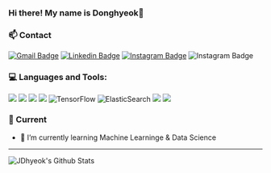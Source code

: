 ### Hi there! My name is Donghyeok👋


### 📫 Contact
[![Gmail Badge](https://img.shields.io/badge/Gmail-d14836?style=flat-square&logo=Gmail&logoColor=white&link=mailto:jdhyeok97@gmail.com)](mailto:jdhyeok97@gmail.com)  [![Linkedin Badge](https://img.shields.io/badge/-LinkedIn-blue?style=flat-square&logo=Linkedin&logoColor=white&link=https://www.linkedin.com/in/donghyeok-jang-03a4891a5/)](https://www.linkedin.com/in/donghyeok-jang-03a4891a5/)    [![Instagram Badge](https://img.shields.io/badge/Instagram-E4405F?style=flat-square&logo=Instagram&logoColor=white&link=https://www.instagram.com/jd.hyeok/)](https://www.instagram.com/jd.hyeok/) ![Instagram Badge](https://img.shields.io/badge/Velog-20c997?style=flat-square&logo=Vimeo&logoColor=white&link=https://velog.io/@jdhyeok97)

### 💻 Languages and Tools:
<img src="https://img.shields.io/badge/Python-14354C?style=for-the-badge&logo=python&logoColor=white" /> <img src = "https://img.shields.io/badge/C%2B%2B-239120?style=for-the-badge&logo=c%2B%2B&logoColor=white" /> <img src = "https://img.shields.io/badge/MySQL-073B5A?style=for-the-badge&logo=mysql&logoColor=white"/> <img src = "https://img.shields.io/badge/Postgresql-336791?style=for-the-badge&logo=Postgresql&logoColor=white"/> <img alt="TensorFlow" src="https://img.shields.io/badge/TensorFlow%20-%23FF6F00.svg?&style=for-the-badge&logo=TensorFlow&logoColor=white" />  <img alt="ElasticSearch" src="https://img.shields.io/badge/-ElasticSearch-005571?style=for-the-badge&logo=elasticsearch"/>  <img src = "https://img.shields.io/badge/Git-F05032?style=for-the-badge&logo=git&logoColor=white"/> <img src="https://img.shields.io/badge/Visual_Studio_Code-0078D4?style=for-the-badge&logo=visual%20studio%20code&logoColor=white" />

### 🌱 Current
- 🚀 I’m currently learning Machine Learninge & Data Science
---
</div>

<img align="left" src="https://github-readme-stats.vercel.app/api?username=JDhyeok&include_all_commits=true&count_private=true&show_icons=true&title_color=fff&icon_color=79ff97&text_color=9f9f9f&bg_color=151515" alt="JDhyeok's Github Stats">
<!--
**JDhyeok/JDhyeok** is a ✨ _special_ ✨ repository because its `README.md` (this file) appears on your GitHub profile.

Here are some ideas to get you started:

- 🔭 I’m currently working on ...
- 🌱 I’m currently learning ...
- 👯 I’m looking to collaborate on ...
- 🤔 I’m looking for help with ...
- 💬 Ask me about ...
- 📫 How to reach me: ...
- 😄 Pronouns: ...
- ⚡ Fun fact: ...
-->
